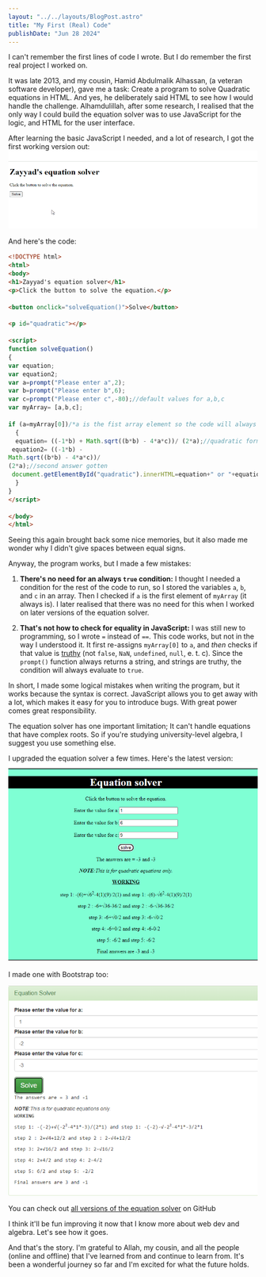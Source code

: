 ```yaml
---
layout: "../../layouts/BlogPost.astro"
title: "My First (Real) Code"
publishDate: "Jun 28 2024"
---
```

I can't remember the first lines of code I wrote. But I do remember the first real project I worked on.

It was late 2013, and my cousin, Hamid Abdulmalik Alhassan, (a veteran software developer), gave me a task: Create a program to solve Quadratic equations in HTML. And yes, he deliberately said HTML to see how I would handle the challenge. Alhamdulillah, after some research, I realised that the only way I could build the equation solver was to use JavaScript for the logic, and HTML for the user interface.

After learning the basic JavaScript I needed, and a lot of research, I got the first working version out:
![Original quadratic equation solver in action](../../assets/my-first-code/Equation_solver_original.gif)

And here's the code:
```html
<!DOCTYPE html>
<html>
<body>
<h1>Zayyad's equation solver</h1>
<p>Click the button to solve the equation.</p>

<button onclick="solveEquation()">Solve</button>

<p id="quadratic"></p>

<script>
function solveEquation()
{
var equation;
var equation2;
var a=prompt("Please enter a",2);
var b=prompt("Please enter b",6);
var c=prompt("Please enter c",-80);//default values for a,b,c
var myArray= [a,b,c];

if (a=myArray[0])/*a is the fist array element so the code will always execute*/
  {
  equation= ((-1*b) + Math.sqrt((b*b) - 4*a*c))/ (2*a);//quadratic formula
 equation2= ((-1*b) -
Math.sqrt((b*b) - 4*a*c))/
(2*a);//second answer gotten
 document.getElementById("quadratic").innerHTML=equation+" or "+equation2 ;
  }
}
</script>

</body>
</html>
```

Seeing this again brought back some nice memories, but it also made me wonder why I didn't give spaces between equal signs. 

Anyway, the program works, but I made a few mistakes:

1. **There's no need for an always `true` condition:** I thought I needed a condition for the rest of the code to run, so I stored the variables `a`, `b`, and `c` in an array. Then I checked if `a` is the first element of `myArray` (it always is). I later realised that there was no need for this when I worked on later versions of the equation solver.

2. **That's not how to check for equality in JavaScript:** I was still new to programming, so I wrote `=` instead of `==`. This code works, but not in the way I understood it. It first re-assigns `myArray[0]` to `a`, and *then* checks if that value is [truthy](https://developer.mozilla.org/en-US/docs/Glossary/Truthy) (not `false`, `NaN`, `undefined`, `null`, e. t. c). Since the `prompt()` function always returns a string, and strings are truthy, the condition will always evaluate to `true`.

In short, I made some logical mistakes when writing the program, but it works because the syntax is correct. JavaScript allows you to get away with a lot, which makes it easy for you to introduce bugs. With great power comes great responsibility.

The equation solver has one important limitation; It can't handle equations that have complex roots. So if you're studying university-level algebra, I suggest you use something else.

I upgraded the equation solver a few times. Here's the latest version:
![Latest version of Equation Solver styled with Vanilla CSS](../../assets/my-first-code/newer.png)

I made one with Bootstrap too:

![Latest version of Equation solver styled with Bootstrap](../../assets/my-first-code/bootquation.png)

You can check out [all versions of the equation solver]() on GitHub

I think it'll be fun improving it now that I know more about web dev and algebra. Let's see how it goes.

And that's the story. I'm grateful to Allah, my cousin, and all the people (online and offline) that I've learned from and continue to learn from. It's been a wonderful journey so far and I'm excited for what the future holds. 